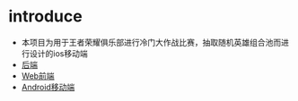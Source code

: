 # introduce
- 本项目为用于王者荣耀俱乐部进行冷门大作战比赛，抽取随机英雄组合池而进行设计的ios移动端
- [后端](https://github.com/weiran1999?tab=repositories)
- [Web前端](https://github.com/weiran1999/hok-front)
- [Android移动端](https://github.com/weiran1999/hok-lottery-android)
